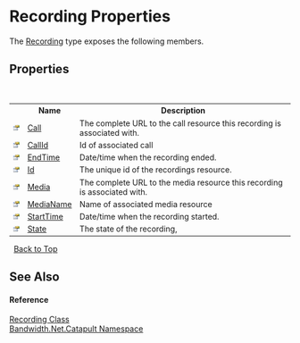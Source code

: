 ﻿# Recording Properties
 

The <a href ="T_Bandwidth_Net_Catapult_Recording.md">Recording</a> type exposes the following members.


## Properties
&nbsp;<table><tr><th></th><th>Name</th><th>Description</th></tr><tr><td>![Public property](media/pubproperty.gif "Public property")</td><td><a href ="P_Bandwidth_Net_Catapult_Recording_Call.md">Call</a></td><td>
The complete URL to the call resource this recording is associated with.</td></tr><tr><td>![Public property](media/pubproperty.gif "Public property")</td><td><a href ="P_Bandwidth_Net_Catapult_Recording_CallId.md">CallId</a></td><td>
Id of associated call</td></tr><tr><td>![Public property](media/pubproperty.gif "Public property")</td><td><a href ="P_Bandwidth_Net_Catapult_Recording_EndTime.md">EndTime</a></td><td>
Date/time when the recording ended.</td></tr><tr><td>![Public property](media/pubproperty.gif "Public property")</td><td><a href ="P_Bandwidth_Net_Catapult_Recording_Id.md">Id</a></td><td>
The unique id of the recordings resource.</td></tr><tr><td>![Public property](media/pubproperty.gif "Public property")</td><td><a href ="P_Bandwidth_Net_Catapult_Recording_Media.md">Media</a></td><td>
The complete URL to the media resource this recording is associated with.</td></tr><tr><td>![Public property](media/pubproperty.gif "Public property")</td><td><a href ="P_Bandwidth_Net_Catapult_Recording_MediaName.md">MediaName</a></td><td>
Name of associated media resource</td></tr><tr><td>![Public property](media/pubproperty.gif "Public property")</td><td><a href ="P_Bandwidth_Net_Catapult_Recording_StartTime.md">StartTime</a></td><td>
Date/time when the recording started.</td></tr><tr><td>![Public property](media/pubproperty.gif "Public property")</td><td><a href ="P_Bandwidth_Net_Catapult_Recording_State.md">State</a></td><td>
The state of the recording,</td></tr></table>&nbsp;
<a href="#recording-properties">Back to Top</a>

## See Also


#### Reference
<a href ="T_Bandwidth_Net_Catapult_Recording.md">Recording Class</a><br /><a href ="N_Bandwidth_Net_Catapult.md">Bandwidth.Net.Catapult Namespace</a><br />